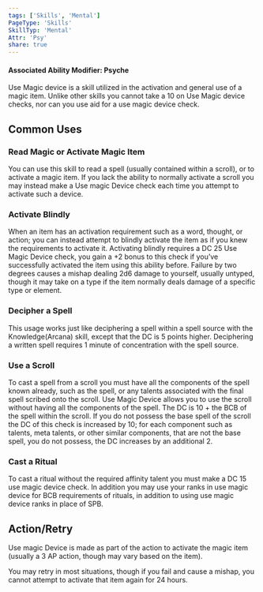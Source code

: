 ```yaml
---
tags: ['Skills', 'Mental']
PageType: 'Skills'
SkillTyp: 'Mental'
Attr: 'Psy'
share: true
---
```

#### Associated Ability Modifier: Psyche
Use Magic device is a skill utilized in the activation and general use of a magic item. Unlike other skills you cannot take a 10 on Use Magic device checks, nor can you use aid for a use magic device check.
## Common Uses

### Read Magic or Activate Magic Item

You can use this skill to read a spell (usually contained within a scroll), or to activate a magic item. If you lack the ability to normally activate a scroll you may instead make a Use magic Device check each time you attempt to activate such a device.

### Activate Blindly

When an item has an activation requirement such as a word, thought, or action; you can instead attempt to blindly activate the item as if you knew the requirements to activate it. Activating blindly requires a DC 25 Use Magic Device check, you gain a +2 bonus to this check if you’ve successfully activated the item using this ability before. Failure by two degrees causes a mishap dealing 2d6 damage to yourself, usually untyped, though it may take on a type if the item normally deals damage of a specific type or element.

### Decipher a Spell

This usage works just like deciphering a spell within a spell source with the Knowledge(Arcana) skill, except that the DC is 5 points higher. Deciphering a written spell requires 1 minute of concentration with the spell source.

### Use a Scroll

To cast a spell from a scroll you must have all the components of the spell known already, such as the spell, or any talents associated with the final spell scribed onto the scroll. Use Magic Device allows you to use the scroll without having all the components of the spell. The DC is 10 + the BCB of the spell within the scroll. If you do not possess the base spell of the scroll the DC of this check is increased by 10; for each component such as talents, meta talents, or other similar components, that are not the base spell, you do not possess, the DC increases by an additional 2.

### Cast a Ritual

To cast a ritual without the required affinity talent you must make a DC 15 use magic device check. In addition you may use your ranks in use magic device for BCB requirements of rituals, in addition to using use magic device ranks in place of SPB.

## Action/Retry

Use magic Device is made as part of the action to activate the magic item (usually a 3 AP action, though may vary based on the item).

You may retry in most situations, though if you fail and cause a mishap, you cannot attempt to activate that item again for 24 hours.